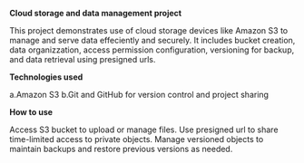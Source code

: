 **Cloud storage and data management project**

This project demonstrates use of cloud storage devices like Amazon S3 to manage and serve data effeciently and securely. It includes bucket creation, data organizzation, access permission configuration, versioning for backup,
and data retrieval using presigned urls.

**Technologies used**

a.Amazon S3
b.Git and GitHub for version control and project sharing

**How to use**

Access S3 bucket to upload or manage files. Use presigned url to share time-limited access to private objects. 
Manage versioned objects to maintain backups and restore previous versions as needed.

